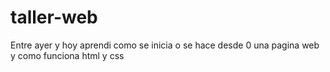 # taller-web
Entre ayer y hoy aprendi como se inicia o se hace desde 0 una pagina web
y como funciona html y css
